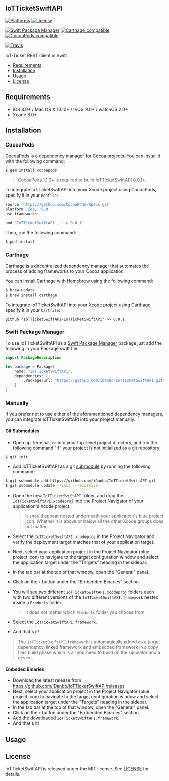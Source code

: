 ## IoTTicketSwiftAPI

[![Platforms](https://img.shields.io/cocoapods/p/IoTTicketSwiftAPI.svg)](https://cocoapods.org/pods/IoTTicketSwiftAPI)
[![License](https://img.shields.io/cocoapods/l/IoTTicketSwiftAPI.svg)](https://raw.githubusercontent.com/iDanbo/IoTTicketSwiftAPI/master/LICENSE)

[![Swift Package Manager](https://img.shields.io/badge/Swift%20Package%20Manager-compatible-brightgreen.svg)](https://github.com/apple/swift-package-manager)
[![Carthage compatible](https://img.shields.io/badge/Carthage-compatible-4BC51D.svg?style=flat)](https://github.com/Carthage/Carthage)
[![CocoaPods compatible](https://img.shields.io/cocoapods/v/IoTTicketSwiftAPI.svg)](https://cocoapods.org/pods/IoTTicketSwiftAPI)

[![Travis](https://img.shields.io/travis/iDanbo/IoTTicketSwiftAPI/master.svg)](https://travis-ci.org/iDanbo/IoTTicketSwiftAPI/branches)

IoT-Ticket REST client in Swift

- [Requirements](#requirements)
- [Installation](#installation)
- [Usage](#usage)
- [License](#license)

## Requirements

- iOS 8.0+ / Mac OS X 10.10+ / tvOS 9.0+ / watchOS 2.0+
- Xcode 8.0+

## Installation

### CocoaPods

[CocoaPods](http://cocoapods.org) is a dependency manager for Cocoa projects. You can install it with the following command:

```bash
$ gem install cocoapods
```

> CocoaPods 1.1.0+ is required to build IoTTicketSwiftAPI 0.0.1+.

To integrate IoTTicketSwiftAPI into your Xcode project using CocoaPods, specify it in your `Podfile`:

```ruby
source 'https://github.com/CocoaPods/Specs.git'
platform :ios, '8.0'
use_frameworks!

pod 'IoTTicketSwiftAPI', '~> 0.0.1'
```

Then, run the following command:

```bash
$ pod install
```

### Carthage

[Carthage](https://github.com/Carthage/Carthage) is a decentralized dependency manager that automates the process of adding frameworks to your Cocoa application.

You can install Carthage with [Homebrew](http://brew.sh/) using the following command:

```bash
$ brew update
$ brew install carthage
```

To integrate IoTTicketSwiftAPI into your Xcode project using Carthage, specify it in your `Cartfile`:

```ogdl
github "IoTTicketSwiftAPI/IoTTicketSwiftAPI" ~> 0.0.1
```
### Swift Package Manager

To use IoTTicketSwiftAPI as a [Swift Package Manager](https://swift.org/package-manager/) package just add the following in your Package.swift file.

``` swift
import PackageDescription

let package = Package(
    name: "IoTTicketSwiftAPI",
    dependencies: [
        .Package(url: "https://github.com/iDanbo/IoTTicketSwiftAPI.git", "0.0.1")
    ]
)
```

### Manually

If you prefer not to use either of the aforementioned dependency managers, you can integrate IoTTicketSwiftAPI into your project manually.

#### Git Submodules

- Open up Terminal, `cd` into your top-level project directory, and run the following command "if" your project is not initialized as a git repository:

```bash
$ git init
```

- Add IoTTicketSwiftAPI as a git [submodule](http://git-scm.com/docs/git-submodule) by running the following command:

```bash
$ git submodule add https://github.com/iDanbo/IoTTicketSwiftAPI.git
$ git submodule update --init --recursive
```

- Open the new `IoTTicketSwiftAPI` folder, and drag the `IoTTicketSwiftAPI.xcodeproj` into the Project Navigator of your application's Xcode project.

    > It should appear nested underneath your application's blue project icon. Whether it is above or below all the other Xcode groups does not matter.

- Select the `IoTTicketSwiftAPI.xcodeproj` in the Project Navigator and verify the deployment target matches that of your application target.
- Next, select your application project in the Project Navigator (blue project icon) to navigate to the target configuration window and select the application target under the "Targets" heading in the sidebar.
- In the tab bar at the top of that window, open the "General" panel.
- Click on the `+` button under the "Embedded Binaries" section.
- You will see two different `IoTTicketSwiftAPI.xcodeproj` folders each with two different versions of the `IoTTicketSwiftAPI.framework` nested inside a `Products` folder.

    > It does not matter which `Products` folder you choose from.

- Select the `IoTTicketSwiftAPI.framework`.

- And that's it!

> The `IoTTicketSwiftAPI.framework` is automagically added as a target dependency, linked framework and embedded framework in a copy files build phase which is all you need to build on the simulator and a device.

#### Embeded Binaries

- Download the latest release from https://github.com/iDanbo/IoTTicketSwiftAPI/releases
- Next, select your application project in the Project Navigator (blue project icon) to navigate to the target configuration window and select the application target under the "Targets" heading in the sidebar.
- In the tab bar at the top of that window, open the "General" panel.
- Click on the `+` button under the "Embedded Binaries" section.
- Add the downloaded `IoTTicketSwiftAPI.framework`.
- And that's it!

## Usage

## License

IoTTicketSwiftAPI is released under the MIT license. See [LICENSE](https://github.com/iDanbo/IoTTicketSwiftAPI/blob/master/LICENSE) for details.
